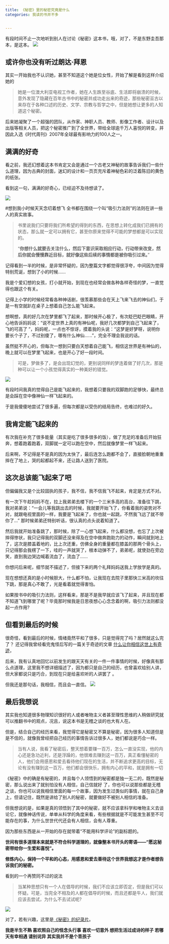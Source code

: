 ```yaml
---
title: 《秘密》里的秘密究竟是什么
categories: 我读的书并不多


---
```


有段时间不止一次地听到别人在讨论《秘密》这本书，哦，对了，不是东野圭吾那本，是这本。
![](http://upload-images.jianshu.io/upload_images/2190281-9ac7a94b8a797c04.jpg?imageMogr2/auto-orient/strip%7CimageView2/2/w/1240)
## 或许你也没有听过朗达·拜恩
其实一开始我也不认识她，甚至不知道这个她是位女性，开始了解是看到这样介绍她的
>她是一位澳大利亚电视工作者，她在人生跌至谷底、生活即将崩溃的时候，意外发现了隐藏在百年古书中的秘密并成功走出来的奇迹，那些秘密亘古以来存在于各种口述的历史、文学、宗教与哲学之中，但是她想让更多的人知道这个秘密。

后来她凝聚了一个超强的团队，从作家、神职人员、教师、影像工作者、设计以及出版等相关人员，把这个秘密推广到了全世界，带给全球逾千万人喜悦的转变，并因此入选《时代周刊》2007年全球最有影响力的100人之一。

## 满满的好奇
看之前，我还幻想着这本书肯定又会是通过一个古老又神秘的故事告诉我们一些什么道理，因为古典的封面，迷幻的设计和一页页充斥着神秘色彩的泛着陈旧的黄色的纸张。

看到这一句，满满的好奇心，已经迫不及待想读了。

![](http://upload-images.jianshu.io/upload_images/2190281-6455765f289f5bab.jpeg?imageMogr2/auto-orient/strip%7CimageView2/2/w/1240)

#想到我小时候天天念叨着想飞
全书都在围绕一个叫“吸引力法则”的法则在讲一些人的真实故事。

>书里说我们只要将我们所希望的得到的东西，在思想上转化成我们已拥有的状态，那么就一定可以拥有它，甚至你原来觉得不可能的梦想都是可以实现的。
>
>“**你想什么就要去关注什么，然后下意识采取相应行动，行动带来改变，然后你就会慢慢靠近目标，就好像这些后续的事情都是被你吸引过来。**”

记得看到一半的时候，是非常怀疑的，因为整篇文字都觉得很浮夸，中间因为觉得特别荒诞，想到了小的时候......

我是个爱幻想的女孩，打小就开始，到现在也经常会做各种各样奇怪的梦，一直觉得也跟这个有关。

记得上小学的时候经常看各种神话剧，很羡慕那些会在天上飞来飞去的神仙们，于是一有空就趴在桌子上想着自己怎么能飞起来。

想啊想，真的好几次在梦里都飞了起来，那时候开心极了，有次眨巴眨巴眼睛，开心地告诉妈妈说：“说不定世界上真的有神仙呢，我好几次都梦到自己飞起来了，飞的可高了 ”，妈妈呢，一点也不惊讶，摸着我的头说：“这梦是好梦呀，说明你要长个子了，不过别傻了，哪有什么神仙......”，完全不理会我说的话。

虽然挺不开心的，但每次一想到只要白天想着自己能飞，相信这世界是有神仙的，晚上就可以在梦里飞起来，也是开心了好一段时间。

>可是，梦做多了，是会出现幻觉的，更别说同样的梦连着做了好几次，那是种可以让一个小孩觉得真实的一种美好的错觉。

![](http://upload-images.jianshu.io/upload_images/2190281-e72f1ff74fee1255.jpg?imageMogr2/auto-orient/strip%7CimageView2/2/w/1240)


有段时间我真的觉得自己是能飞起来的，我想着只要我的双脚跑的足够快，最终总是会踩在空中像神仙一样飞起来的。

于是我傻傻地尝试了很多遍，但每次都是以受伤的结局告终，也难过的好久。

## 我肯定能飞起来的
有次我在补充了很多能量（其实是吃了很多很多的饭），做了充足的准备后开始狂奔，想着跑着跑着，双脚就一定可以跑在空中，然后就像梦里一样飞起来。

后来啊，不记得是不是真的因为太快了，最后连怎么跑都不会了，直接脸朝地重重摔在了地上，哭的起都起不来，还让路人送到了医院。

## 这次总该能飞起来了吧
但偏偏我又是个比较固执的孩子，我不信，我不信我飞不起来，肯定是方式不对。

有一次下午趁妈妈不在，拉上我弟弟去楼下的一个三米多高的高台，准备往下跳，我对弟弟说：“一会儿等我跳出去的时候，我就要开始飞了，你看着我的姿势对不对，就跟电视里面的一样，我要是飞起来了，你也就一起跳，不然我飞远了就不带你了...” 那时候弟弟还特别听话，很认真的点头说着知道了。

然后我就开始准备跳了，那时候，除了一心想飞起来，什么都没想，也忘了上次被摔得惨状，我只记得我的双脚还没来得及在空中做奔跑助力的动作，瞬间就到地上了，这次是膝盖着地的，比上次还重，仿佛全身的重量都在膝盖的那两个骨头上，只记得那会我楞了一下，哇的一声就哭了，根本动弹不了，弟弟呢，就使劲在旁边笑，直到我边哭边喊着流血了，流血了......

你想问后来呢，细节就不描述了，但接下来的两个礼拜妈妈送我上学放学是真的。

现在想想还真的是小时候胆大，什么都不怕，让我现在去院子里那快三米高的坎往下跳，那是真心不敢了，光是看着就觉得害怕。

如果按书中的吸引力法则，这样看来，那是不是我早就应该飞了起来，并且现在都不知道飞到哪里了呢？毕竟那时候我是日思夜想心心念念着的啊，吸引力法则都没起一点作用?

## 但看到最后的时候
很奇怪，看到最后的时候，情绪竟然平和了很多，只是觉得完了吗？居然就这么完了？
还记得我曾经看完鬼怪后写的一篇关于奇迹的文章 [什么让你相信这世上有奇迹](https://www.jianshu.com/p/e82ba777552a)，

后来，我有认真地回忆以前发生的跟天天有关的一件一件事情的时候，好像真有那么点道理，这里我不想详细描述了，因为都只是自己的经历，也曾喜欢给别人讲，但大家都说只是巧合，到现在只是给喜欢听的人讲罢了 。

但我还是那句话，我相信，而且会一直信。
![](http://upload-images.jianshu.io/upload_images/2190281-8070ec463c41559d.jpg?imageMogr2/auto-orient/strip%7CimageView2/2/w/1240)

## 最后我想说
其实我也知道很多物理知识很好的人或者唯物主义者甚至理性思维的人稍做研究就可以推翻书中的观点，况且，说这本书是无稽之谈的也大有人在。

但是，结合自己的经历来看，我觉得它是秘密又不算是秘密，因为很多人知道但是是不信的，就像我曾经把自己经历的事情告诉过很多人，她们都说是巧合一样。

>当有人说，我看了秘密后，整天想着要赚一百万，怎么一直没实现，他的内心还是急功近利，还是浮躁的，他很难去赚到这一百万，真正看懂秘密的人，他们会用感恩和爱去看待他们现在的生活，并不断追求更高的目标，无论有没有赚到这一百万，他们都会很快乐，拥有内心的平和，就是拥有一切

《秘密》中的确是有秘密的，并且每个人领悟到的秘密都是独一无二的，既然是秘密，那么说出来了就别怕没有人相信，自己信就好 了，你也可以说那些都是无稽之谈，你也可以说我相信里面的每一个故事，因为发生过类似的事情，就在自己身上，但请记住，既然是讲给了别人的秘密，就要做好不被别人相信的准备。

但我想说的是，如果是真的领悟到了其中的秘密，就不应该拿科学和唯物主义去谈论它，就像神话传说，单单从科学的角度来看，有些根据就是不可能发生甚至不可能存在的事，为什么世世代代还会有人相信，会有人尊重。

因为那些东西是从一开始的存在就带着“不能用科学评论”的副标题的。

**世间有很多道理本来就是不符合科学道理的，就像整本书开头的寄语——“愿这秘密带给你一生爱和喜悦”。**

**修炼内心，保持一个平和的心态，用感恩和爱去善待这个世界我想这才是作者想告诉我们的秘密。**

看到的一个再赞同不过的说法
>当某种思想只有一个人在倡导的时候，我们不应该立即否定，但是我们可以怀疑。可是，当完全不相及的人都在倡导的时候，而且还都是牛人，我们就应该去尝试，为什么不去试试呢?

![](http://upload-images.jianshu.io/upload_images/2190281-080e776c9e3a6931.jpg?imageMogr2/auto-orient/strip%7CimageView2/2/w/1240)



对了，若有兴趣，这里是[《秘密》的纪录片](https://www.bilibili.com/video/av7686600/)。

**我是半生不熟 喜欢照自己的怪念头行事
喜欢一切意外 想把生活过成诗的样子
若哪天有幸相遇 请别诧异 其实我并不是个乖孩子**